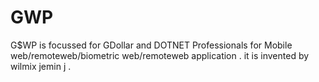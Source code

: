 # GWP
G$WP is  focussed for GDollar and  DOTNET  Professionals for Mobile web/remoteweb/biometric web/remoteweb application . it is invented by wilmix jemin j . 
